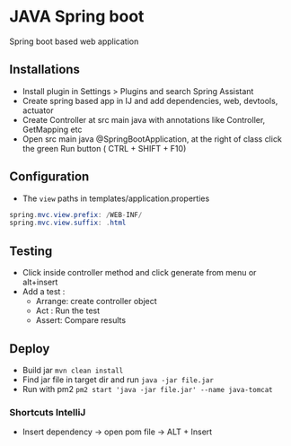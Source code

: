 JAVA Spring boot
================
Spring boot based web application

## Installations
- Install plugin in Settings > Plugins and search Spring Assistant
- Create spring based app in IJ and add dependencies, web, devtools, actuator
- Create Controller at src main java with annotations like Controller, GetMapping etc
- Open src main java @SpringBootApplication, at the right of class click the green Run button ( CTRL + SHIFT + F10) 


## Configuration
- The `view` paths in templates/application.properties
```java
spring.mvc.view.prefix: /WEB-INF/
spring.mvc.view.suffix: .html
```

## Testing
- Click inside controller method and click generate from menu or alt+insert
- Add a test : 
    - Arrange: create controller object
    - Act : Run the test
    - Assert: Compare results


## Deploy
- Build jar `mvn clean install`
- Find jar file in target dir and run `java -jar file.jar`
- Run with pm2 `pm2 start 'java -jar file.jar' --name java-tomcat`

### Shortcuts IntelliJ
- Insert dependency -> open pom file -> ALT + Insert
